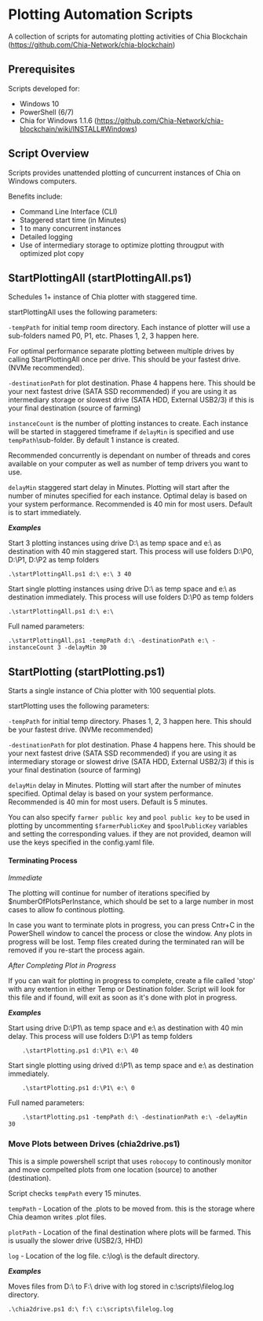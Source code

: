 # Plotting Automation Scripts

A collection of scripts for automating plotting activities of Chia Blockchain (https://github.com/Chia-Network/chia-blockchain)

## Prerequisites

Scripts developed for: 

* Windows 10 
* PowerShell (6/7)
* Chia for Windows 1.1.6 (https://github.com/Chia-Network/chia-blockchain/wiki/INSTALL#Windows)

## Script Overview

Scripts provides unattended plotting of cuncurrent instances of Chia on Windows computers.  

Benefits include:

* Command Line Interface (CLI)
* Staggered start time (in Minutes)
* 1 to many concurrent instances
* Detailed logging
* Use of intermediary storage to optimize plotting througput with optimized plot copy

## StartPlottingAll (startPlottingAll.ps1)

Schedules 1+ instance of Chia plotter with staggered time.

startPlottingAll uses the following parameters:

`-tempPath` for initial temp room directory. Each instance of plotter will use a sub-folders named P0, P1, etc. Phases 1, 2, 3 happen here.

For optimal performance separate plotting between multiple drives by calling StartPlottingAll once per drive.  This should be your fastest drive. (NVMe recommended).

`-destinationPath` for plot destination. Phase 4 happens here. This should be your next fastest drive (SATA SSD recommended) if you are using it as intermediary storage or slowest drive (SATA HDD, External USB2/3) if this is your final destination (source of farming)

`instanceCount` is the number of plotting instances to create.  Each instance will be started in staggered timeframe if `delayMin` is specified and use `tempPath`\sub-folder.  By default 1 instance is created.

Recommended concurrently is dependant on number of threads and cores available on your computer as well as number of temp drivers you want to use.

`delayMin` staggered start delay in Minutes.  Plotting will start after the number of minutes specified for each instance. Optimal delay is based on your system performance. Recommended is 40 min for most users. Default is to start immediately.

***Examples***

Start 3 plotting instances using drive D:\ as temp space and e:\ as destination with 40 min staggered start.
    This process will use folders D:\P0, D:\P1, D:\P2 as temp folders

```
.\startPlottingAll.ps1 d:\ e:\ 3 40
```

Start single plotting instances using drive D:\ as temp space and e:\ as destination immediately.
    This process will use folders D:\P0 as temp folders

```
.\startPlottingAll.ps1 d:\ e:\
```

Full named parameters:

```
.\startPlottingAll.ps1 -tempPath d:\ -destinationPath e:\ -instanceCount 3 -delayMin 30
```

## StartPlotting (startPlotting.ps1)

Starts a single instance of Chia plotter with 100 sequential plots.

startPlotting uses the following parameters:

`-tempPath` for initial temp directory. Phases 1, 2, 3 happen here. This should be your fastest drive. (NVMe recommended)

`-destinationPath` for plot destination. Phase 4 happens here. This should be your next fastest drive (SATA SSD recommended) if you are using it as intermediary storage or slowest drive (SATA HDD, External USB2/3) if this is your final destination (source of farming)

`delayMin` delay in Minutes.  Plotting will start after the number of minutes specified. Optimal delay is based on your system performance. Recommended is 40 min for most users. Default is 5 minutes.

You can also specify `farmer public key` and `pool public key` to be used in plotting by uncommenting `$farmerPublicKey` and `$poolPublicKey` variables and setting the corresponding values.  if they are not provided, deamon will use the keys specified in the config.yaml file.

#### Terminating Process ####

*Immediate*

The plotting will continue for number of iterations specified by $numberOfPlotsPerInstance, which should be set to a large number in most cases to allow fo continous plotting.

In case you want to terminate plots in progress, you can press Cntr+C in the PowerShell window to cancel the process or close the window.  Any plots in progress will be lost. Temp files created during the terminated ran will be removed if you re-start the process again.

*After Completing Plot in Progress*

If you can wait for plotting in progress to complete, create a file called 'stop' with any extention in either Temp or Destination folder.  Script will look for this file and if found, will exit as soon as it's done with plot in progress.

***Examples***

Start using drive D:\P1\ as temp space and e:\ as destination with 40 min delay. This process will use folders D:\P1 as temp folders

```
    .\startPlotting.ps1 d:\P1\ e:\ 40
```

Start single plotting using drived d:\P1\ as temp space and e:\ as destination immediately.

```
    .\startPlotting.ps1 d:\P1\ e:\ 0
```
Full named parameters:

```
    .\startPlotting.ps1 -tempPath d:\ -destinationPath e:\ -delayMin 30
```

### Move Plots between Drives (chia2drive.ps1)

This is a simple powershell script that uses `robocopy` to continously monitor and move compelted plots from one location (source) to another (destination).  

Script checks `tempPath` every 15 minutes.

`tempPath` - Location of the .plots to be moved from. this is  the storage where Chia deamon writes .plot files. 

`plotPath` - Location of the final destination where plots will be farmed. This is usually the slower drive (USB2/3, HHD)

`log` - Location of the log file.  c:\log\ is the default directory.

***Examples***

Moves files from D:\ to F:\ drive with log stored in c:\scripts\filelog.log directory.

```
.\chia2drive.ps1 d:\ f:\ c:\scripts\filelog.log
```